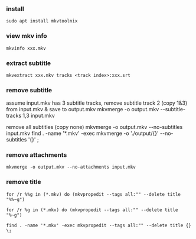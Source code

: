 ### install
	sudo apt install mkvtoolnix

### view mkv info
	mkvinfo xxx.mkv

### extract subtitle
	mkvextract xxx.mkv tracks <track index>:xxx.srt

### remove subtitle

assume input.mkv has 3 subtitle tracks, remove subtitle track 2 (copy 1&3) from input.mkv & save to output.mkv
	mkvmerge -o output.mkv --subtitle-tracks 1,3 input.mkv

remove all subtitles (copy none)
	mkvmerge -o output.mkv --no-subtitles input.mkv
	find . -name '*.mkv' -exec mkvmerge -o './output/{}' --no-subtitles '{}' \;

### remove attachments
	mkvmerge -o output.mkv --no-attachments input.mkv


### remove title
	for /r %%g in (*.mkv) do (mkvpropedit --tags all:"" --delete title "%%~g")
	
	for /r %g in (*.mkv) do (mkvpropedit --tags all:"" --delete title "%~g")
	
	find . -name '*.mkv' -exec mkvpropedit --tags all:"" --delete title {} \;
